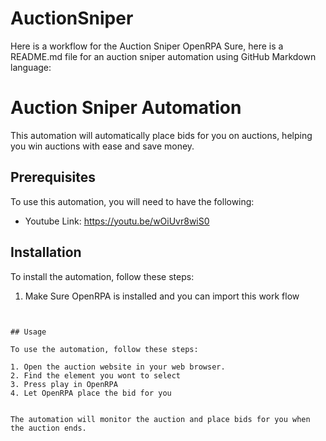 # AuctionSniper
Here is a workflow for the Auction Sniper OpenRPA
Sure, here is a README.md file for an auction sniper automation using GitHub Markdown language:

# Auction Sniper Automation

This automation will automatically place bids for you on auctions, helping you win auctions with ease and save money.

## Prerequisites

To use this automation, you will need to have the following:

* Youtube Link: https://youtu.be/wOiUvr8wiS0 

## Installation

To install the automation, follow these steps:

1. Make Sure OpenRPA is installed and you can import this work flow
```


## Usage

To use the automation, follow these steps:

1. Open the auction website in your web browser.
2. Find the element you wont to select
3. Press play in OpenRPA
4. Let OpenRPA place the bid for you


The automation will monitor the auction and place bids for you when the auction ends.

